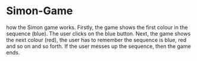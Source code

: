 # Simon-Game
how the Simon game works.  Firstly, the game shows the first colour in the sequence (blue). The user clicks on the blue button.  Next, the game shows the next colour (red), the user has to remember the sequence is blue, red and so on and so forth.  If the user messes up the sequence, then the game ends.
